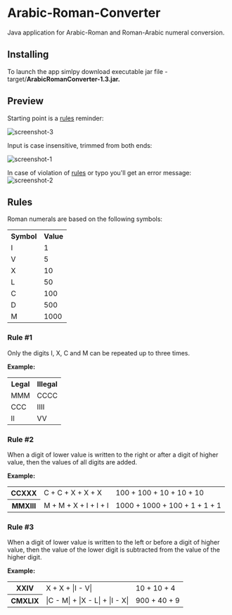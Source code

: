 # Arabic-Roman-Converter
Java application for Arabic-Roman and Roman-Arabic numeral conversion. <br>

## Installing
To launch the app simlpy download executable jar file - target/<b>ArabicRomanConverter-1.3.jar.</b>

## Preview 

Starting point is a <a href="https://github.com/MykolaDemianchuk/ArabicRomanConverter-Maven#rules">rules</a> reminder:

![screenshot-3](https://user-images.githubusercontent.com/35743439/38646299-ffa891ce-3dac-11e8-8dd8-ca5233bb075f.png)

Input is case insensitive, trimmed from both ends:

![screenshot-1](https://user-images.githubusercontent.com/35743439/38645945-9d2531fc-3dab-11e8-8115-121f12643bf8.png)

In case of violation of <a href="https://github.com/MykolaDemianchuk/ArabicRomanConverter-Maven#rules">rules</a> or typo you'll get an error message:
![screenshot-2](https://user-images.githubusercontent.com/35743439/38645953-a67d2d54-3dab-11e8-956f-8513bdb1e84d.png)


## Rules
Roman numerals are based on the following symbols:
<table>
    <tr>
        <th>Symbol</th>
        <th>Value</th>
    </tr>
    <tr>
        <td>I</td>
        <td>1</td>
    </tr>
    <tr>
        <td>V</td>
        <td>5</td>
    </tr>
    <tr>
        <td>X</td>
        <td>10</td>
    </tr>
    <tr>
        <td>L</td>
        <td>50</td>
    </tr>
    <tr>
        <td>C</td>
        <td>100</td>
    </tr>
    <tr>
        <td>D</td>
        <td>500</td>
    </tr>
    <tr>
        <td>M</td>
        <td>1000</td>
    </tr>
</table>

### Rule #1
Only the digits I, X, C and M can be repeated up to three times.

<b>Example:</b>
          <table>
          <tr>
            <th>Legal</th> 
            <th>Illegal</th>
         </tr>
         <tr>
            <td>MMM</td> 
            <td>CCCC</td>
         </tr>
         <tr>
            <td>CCC</td> 
            <td>IIII</td>
         </tr>
         <tr>
            <td>II</td> 
            <td>VV</td>
         </tr>
         </table>


### Rule #2 
When a digit of lower value is written to the right or after a digit of higher value, then the values of all digits are added.

<b>Example:</b>
        <table><tr>
            <th>CCXXX</th> <td>C + C + X + X + X</td> <td>100 + 100 + 10 + 10 + 10</td>
         </tr><tr>
            <th>MMXIII</th> <td>M + M + X + I + I + I</td> <td>1000 + 1000 + 100 + 1 + 1 + 1</td>
         </tr></table>

### Rule #3 
When a digit of lower value is written to the left or before a digit of higher value, then the value of the lower digit is subtracted from the value of the higher digit.

<b>Example:</b> 
          <table><tr>
            <th>XXIV</th> <td>X + X + |I - V|</td> <td>10 + 10 + 4</td>
         </tr><tr>
            <th>CMXLIX</th> <td>|C - M| + |X - L| + |I - X|</td> <td>900 + 40 + 9</td>
         </tr></table>
